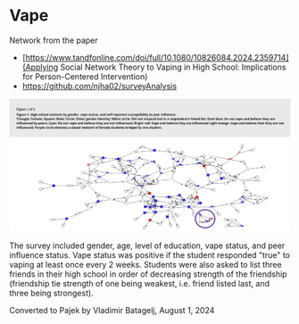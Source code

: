 # Vape

Network from the paper
  - [https://www.tandfonline.com/doi/full/10.1080/10826084.2024.2359714](Applying Social Network Theory to Vaping in High School: Implications for Person-Centered Intervention)
  - https://github.com/njha02/surveyAnalysis    

![Figure 1](vapeFig1.png)

The survey included gender, age, level of education, vape status, and peer influence status. Vape status was positive if the student responded "true" to vaping at least once every 2 weeks. Students were also asked to list three friends in their high school in order of decreasing  strength of the friendship (friendship tie strength of one being weakest, i.e. friend listed last, and three being strongest).

Converted to Pajek by Vladimir Batagelj, August 1, 2024

